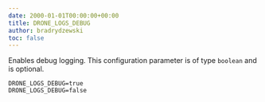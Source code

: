 ```yaml
---
date: 2000-01-01T00:00:00+00:00
title: DRONE_LOGS_DEBUG
author: bradrydzewski
toc: false
---
```


Enables debug logging. This configuration parameter is of type
`boolean` and is optional.

```
DRONE_LOGS_DEBUG=true
DRONE_LOGS_DEBUG=false
```

